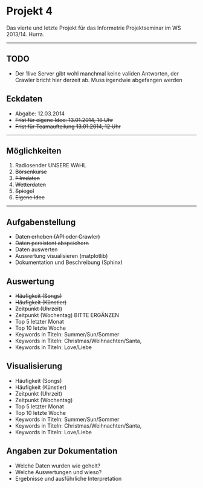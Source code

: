 Projekt 4
=========

Das vierte und letzte Projekt für das Informetrie Projektseminar im WS 2013/14. Hurra.

___


## TODO
* Der 1live Server gibt wohl manchmal keine validen Antworten, der Crawler bricht hier derzeit ab. Muss irgendwie abgefangen werden

## Eckdaten

* Abgabe: 12.03.2014
* ~~Frist für eigene Idee: 13.01.2014, 16 Uhr~~
* ~~Frist für Teamaufteilung 13.01.2014, 12 Uhr~~

___

## Möglichkeiten

1. Radiosender UNSERE WAHL
2. ~~Börsenkurse~~
3. ~~Filmdaten~~
4. ~~Wetterdaten~~
5. ~~Spiegel~~
6. ~~Eigene Idee~~

___

## Aufgabenstellung

* ~~Daten erheben (API oder Crawler)~~
* ~~Daten persistent abspeichern~~
* Daten auswerten
* Auswertung visualisieren (matplotlib)
* Dokumentation und Beschreibung (Sphinx)

## Auswertung

* ~~Häufigkeit (Songs)~~
* ~~Häufigkeit (Künstler)~~
* ~~Zeitpunkt (Uhrzeit)~~ 
* Zeitpunkt (Wochentag) BITTE ERGÄNZEN
* Top 5 letzter Monat
* Top 10 letzte Woche
* Keywords in Titeln: Summer/Sun/Sommer
* Keywords in Titeln: Christmas/Weihnachten/Santa, 
* Keywords in Titeln: Love/Liebe

## Visualisierung

* Häufigkeit (Songs)
* Häufigkeit (Künstler)
* Zeitpunkt (Uhrzeit) 
* Zeitpunkt (Wochentag)
* Top 5 letzter Monat
* Top 10 letzte Woche
* Keywords in Titeln: Summer/Sun/Sommer
* Keywords in Titeln: Christmas/Weihnachten/Santa, 
* Keywords in Titeln: Love/Liebe

## Angaben zur Dokumentation

* Welche Daten wurden wie geholt?
* Welche Auswertungen und wieso?
* Ergebnisse und ausführliche Interpretation
